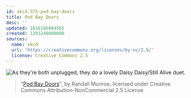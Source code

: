 ```yaml
---
id: xkcd.375-pod-bay-doors
title: Pod Bay Doors
desc: ''
updated: 1616186984565
created: 1201248000000
sources:
  name: xkcd
  url: 'https://creativecommons.org/licenses/by-nc/2.5/'
  license: Creative Commons 2.5
---
```

![As they're both unplugged, they do a lovely Daisy Daisy/Still Alive duet.](https://imgs.xkcd.com/comics/pod_bay_doors.png)
> "[Pod Bay Doors](https://xkcd.com/375/)", by Randall Munroe, licensed under Creative Commons Attribution-NonCommercial 2.5 License
